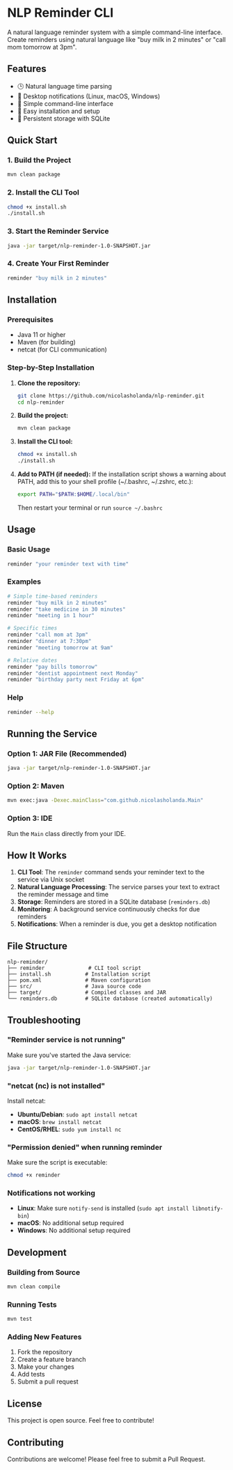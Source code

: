 # NLP Reminder CLI

A natural language reminder system with a simple command-line interface. Create reminders using natural language like "buy milk in 2 minutes" or "call mom tomorrow at 3pm".

## Features

- 🕒 Natural language time parsing
- 🔔 Desktop notifications (Linux, macOS, Windows)
- 📱 Simple command-line interface
- 🚀 Easy installation and setup
- 💾 Persistent storage with SQLite

## Quick Start

### 1. Build the Project

```bash
mvn clean package
```

### 2. Install the CLI Tool

```bash
chmod +x install.sh
./install.sh
```

### 3. Start the Reminder Service

```bash
java -jar target/nlp-reminder-1.0-SNAPSHOT.jar
```

### 4. Create Your First Reminder

```bash
reminder "buy milk in 2 minutes"
```

## Installation

### Prerequisites

- Java 11 or higher
- Maven (for building)
- netcat (for CLI communication)

### Step-by-Step Installation

1. **Clone the repository:**
   ```bash
   git clone https://github.com/nicolasholanda/nlp-reminder.git
   cd nlp-reminder
   ```

2. **Build the project:**
   ```bash
   mvn clean package
   ```

3. **Install the CLI tool:**
   ```bash
   chmod +x install.sh
   ./install.sh
   ```

4. **Add to PATH (if needed):**
   If the installation script shows a warning about PATH, add this to your shell profile (~/.bashrc, ~/.zshrc, etc.):
   ```bash
   export PATH="$PATH:$HOME/.local/bin"
   ```
   Then restart your terminal or run `source ~/.bashrc`

## Usage

### Basic Usage

```bash
reminder "your reminder text with time"
```

### Examples

```bash
# Simple time-based reminders
reminder "buy milk in 2 minutes"
reminder "take medicine in 30 minutes"
reminder "meeting in 1 hour"

# Specific times
reminder "call mom at 3pm"
reminder "dinner at 7:30pm"
reminder "meeting tomorrow at 9am"

# Relative dates
reminder "pay bills tomorrow"
reminder "dentist appointment next Monday"
reminder "birthday party next Friday at 6pm"
```

### Help

```bash
reminder --help
```

## Running the Service

### Option 1: JAR File (Recommended)
```bash
java -jar target/nlp-reminder-1.0-SNAPSHOT.jar
```

### Option 2: Maven
```bash
mvn exec:java -Dexec.mainClass="com.github.nicolasholanda.Main"
```

### Option 3: IDE
Run the `Main` class directly from your IDE.

## How It Works

1. **CLI Tool**: The `reminder` command sends your reminder text to the service via Unix socket
2. **Natural Language Processing**: The service parses your text to extract the reminder message and time
3. **Storage**: Reminders are stored in a SQLite database (`reminders.db`)
4. **Monitoring**: A background service continuously checks for due reminders
5. **Notifications**: When a reminder is due, you get a desktop notification

## File Structure

```
nlp-reminder/
├── reminder              # CLI tool script
├── install.sh           # Installation script
├── pom.xml              # Maven configuration
├── src/                 # Java source code
├── target/              # Compiled classes and JAR
└── reminders.db         # SQLite database (created automatically)
```

## Troubleshooting

### "Reminder service is not running"
Make sure you've started the Java service:
```bash
java -jar target/nlp-reminder-1.0-SNAPSHOT.jar
```

### "netcat (nc) is not installed"
Install netcat:
- **Ubuntu/Debian**: `sudo apt install netcat`
- **macOS**: `brew install netcat`
- **CentOS/RHEL**: `sudo yum install nc`

### "Permission denied" when running reminder
Make sure the script is executable:
```bash
chmod +x reminder
```

### Notifications not working
- **Linux**: Make sure `notify-send` is installed (`sudo apt install libnotify-bin`)
- **macOS**: No additional setup required
- **Windows**: No additional setup required

## Development

### Building from Source
```bash
mvn clean compile
```

### Running Tests
```bash
mvn test
```

### Adding New Features
1. Fork the repository
2. Create a feature branch
3. Make your changes
4. Add tests
5. Submit a pull request

## License

This project is open source. Feel free to contribute!

## Contributing

Contributions are welcome! Please feel free to submit a Pull Request. 